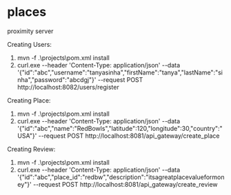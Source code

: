 # places
proximity server

Creating Users:
1. mvn -f .\projects\pom.xml install
2. curl.exe --header 'Content-Type: application/json' --data '{\"id\":\"abc\",\"username\":\"tanyasinha\",\"firstName\":\"tanya\",\"lastName\":\"sinha\",\"password\":\"abcdgj\"}' --request POST http://localhost:8082/users/register

Creating Place:
1. mvn -f .\projects\pom.xml install
2. curl.exe --header 'Content-Type: application/json' --data '{\"id\":\"abc\",\"name\":\"RedBowls\",\"latitude\":120,\"longitude\":30,\"country\":\"USA\"}' --request POST http://localhost:8081/api_gateway/create_place

Creating Review:
1. mvn -f .\projects\pom.xml install
2. curl.exe --header 'Content-Type: application/json' --data '{\"id\":\"abc\",\"place_id\":\"redbw\",\"description\":\"itsagreatplacevalueformoney\"}' --request POST http://localhost:8081/api_gateway/create_review


